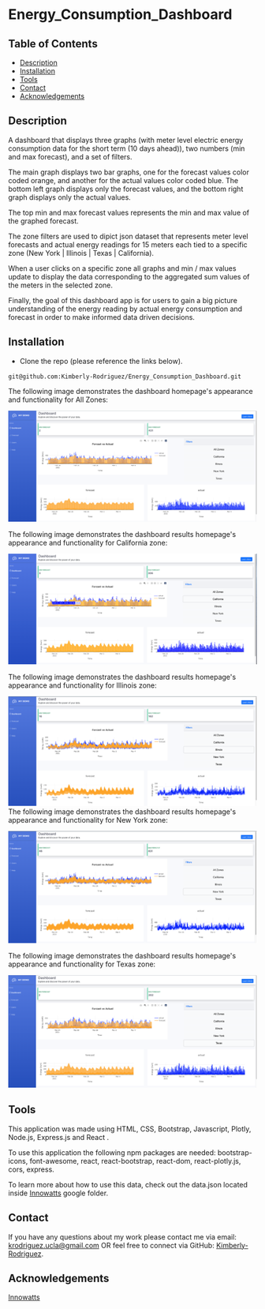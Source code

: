 # Energy_Consumption_Dashboard

## Table of Contents

* [Description](#description)
* [Installation](#installation)
* [Tools](#tools)
* [Contact](#contact)
* [Acknowledgements](#acknowledgements)

## Description

A dashboard that displays three graphs (with meter level electric energy consumption data for the short term (10 days ahead)), two numbers (min and max forecast), and a set of filters. 

The main graph displays two bar graphs, one for the forecast values color coded orange, and another for the actual values color coded blue. The bottom left graph displays only the forecast values, and the bottom right graph displays only the
actual values.

The top min and max forecast values represents the min and max value of the graphed forecast.
 
The zone filters are used to dipict json dataset that represents meter level forecasts and actual energy readings for 15 meters each tied to a specific zone (New York | Illinois | Texas | California).

When a user clicks on a specific zone all graphs and min /
max values update to display the data corresponding to the aggregated sum values of the meters in the
selected zone. 

Finally, the goal of this dashboard app is for users to gain a big picture understanding of the energy reading by actual energy consumption and forecast in order to make informed data driven decisions. 

## Installation

* Clone the repo (please reference the links below).
```
git@github.com:Kimberly-Rodriguez/Energy_Consumption_Dashboard.git

```

The following image demonstrates the dashboard homepage's appearance and functionality for All Zones:

![The home page shows a dashboard composed of three graphs, two cards w/ numbers: min and max forecast, and a set of filters](./src/images/allZone.png)

The following image demonstrates the dashboard results homepage's appearance and functionality for California zone:

![The home page shows a dashboard composed of three graphs, two cards w/ numbers: min and max forecast for California zone](./src/images/californiaZone.png)

The following image demonstrates the dashboard results homepage's appearance and functionality for Illinois zone:

![The home page shows a dashboard composed of three graphs, two cards w/ numbers: min and max forecast for Illinois zone](./src/images/illinoisZone.png)
The following image demonstrates the dashboard results homepage's appearance and functionality for New York zone:

![The home page shows a dashboard composed of three graphs, two cards w/ numbers: min and max forecast for New York zone](./src/images/newyorkZone.png)

The following image demonstrates the dashboard results homepage's appearance and functionality for Texas zone:

![The home page shows a dashboard composed of three graphs, two cards w/ numbers: min and max forecast for Texas zone](./src/images/texasZone.png)



## Tools

This application was made using HTML, CSS, Bootstrap, Javascript, Plotly, Node.js, Express.js and React .

To use this application the following npm packages are needed: bootstrap-icons, font-awesome, react, react-bootstrap, react-dom, react-plotly.js, cors, express. 

To learn more about how to use this data, check out the data.json located inside [Innowatts](https://drive.google.com/drive/folders/1MtoF85tQuc0KtJzaMmjnDuDC9IlkW24h?usp=sharing) google folder.


## Contact

If you have any questions about my work please contact me via email: krodriguez.ucla@gmail.com OR feel free to connect via GitHub: [Kimberly-Rodriguez](https://github.com/Kimberly-Rodriguez).


## Acknowledgements

[Innowatts](https://www.innowatts.com/our-product/)

